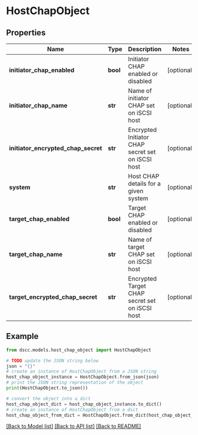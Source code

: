 # HostChapObject


## Properties

Name | Type | Description | Notes
------------ | ------------- | ------------- | -------------
**initiator_chap_enabled** | **bool** | Initiator CHAP enabled or disabled | [optional] 
**initiator_chap_name** | **str** | Name of initiator CHAP set on iSCSI host | [optional] 
**initiator_encrypted_chap_secret** | **str** | Encrypted Initiator CHAP secret set on iSCSI host | [optional] 
**system** | **str** | Host CHAP details for a given system | [optional] 
**target_chap_enabled** | **bool** | Target CHAP enabled or disabled | [optional] 
**target_chap_name** | **str** | Name of target CHAP set on iSCSI host | [optional] 
**target_encrypted_chap_secret** | **str** | Encrypted Target CHAP secret set on iSCSI host | [optional] 

## Example

```python
from dscc.models.host_chap_object import HostChapObject

# TODO update the JSON string below
json = "{}"
# create an instance of HostChapObject from a JSON string
host_chap_object_instance = HostChapObject.from_json(json)
# print the JSON string representation of the object
print(HostChapObject.to_json())

# convert the object into a dict
host_chap_object_dict = host_chap_object_instance.to_dict()
# create an instance of HostChapObject from a dict
host_chap_object_from_dict = HostChapObject.from_dict(host_chap_object_dict)
```
[[Back to Model list]](../README.md#documentation-for-models) [[Back to API list]](../README.md#documentation-for-api-endpoints) [[Back to README]](../README.md)


